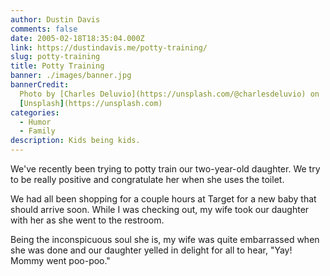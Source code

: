 ```yaml
---
author: Dustin Davis
comments: false
date: 2005-02-18T18:35:04.000Z
link: https://dustindavis.me/potty-training/
slug: potty-training
title: Potty Training
banner: ./images/banner.jpg
bannerCredit:
  Photo by [Charles Deluvio](https://unsplash.com/@charlesdeluvio) on
  [Unsplash](https://unsplash.com)
categories:
  - Humor
  - Family
description: Kids being kids.
---
```


We've recently been trying to potty train our two-year-old daughter. We try to
be really positive and congratulate her when she uses the toilet.

We had all been shopping for a couple hours at Target for a new baby that should
arrive soon. While I was checking out, my wife took our daughter with her as she
went to the restroom.

Being the inconspicuous soul she is, my wife was quite embarrassed when she was
done and our daughter yelled in delight for all to hear, "Yay! Mommy went
poo-poo."
